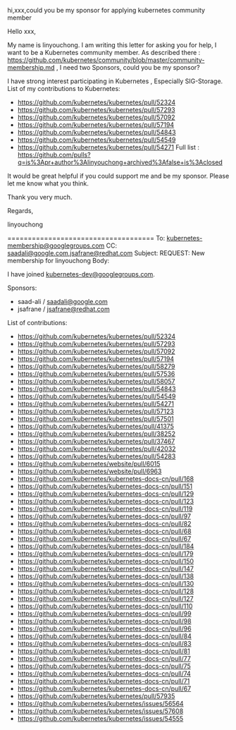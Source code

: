 hi,xxx,could you be my sponsor for applying kubernetes community member

Hello xxx, 

My name is linyouchong. I am writing this letter for asking you for help, I want to be a Kubernetes community member. As described there : https://github.com/kubernetes/community/blob/master/community-membership.md , I need two Sponsors, could you be my sponsor?

I have strong interest participating in Kubernetes , Especially SIG-Storage. List of my contributions to Kubernetes: 
* https://github.com/kubernetes/kubernetes/pull/52324
* https://github.com/kubernetes/kubernetes/pull/57293
* https://github.com/kubernetes/kubernetes/pull/57092
* https://github.com/kubernetes/kubernetes/pull/57194
* https://github.com/kubernetes/kubernetes/pull/54843
* https://github.com/kubernetes/kubernetes/pull/54549
* https://github.com/kubernetes/kubernetes/pull/54271
Full list : https://github.com/pulls?q=is%3Apr+author%3Alinyouchong+archived%3Afalse+is%3Aclosed

It would be great helpful if you could support me and be my sponsor. Please let me know what you think.

Thank you very much.

Regards,

linyouchong

====================================
To: kubernetes-membership@googlegroups.com
CC: saadali@google.com,jsafrane@redhat.com
Subject: REQUEST: New membership for linyouchong
Body:

I have joined kubernetes-dev@googlegroups.com.

Sponsors:
- saad-ali / saadali@google.com
- jsafrane / jsafrane@redhat.com

List of contributions:
- <PR authored> https://github.com/kubernetes/kubernetes/pull/52324
- <PR authored> https://github.com/kubernetes/kubernetes/pull/57293
- <PR authored> https://github.com/kubernetes/kubernetes/pull/57092
- <PR authored> https://github.com/kubernetes/kubernetes/pull/57194
- <PR authored> https://github.com/kubernetes/kubernetes/pull/58279
- <PR authored> https://github.com/kubernetes/kubernetes/pull/57536
- <PR authored> https://github.com/kubernetes/kubernetes/pull/58057
- <PR authored> https://github.com/kubernetes/kubernetes/pull/54843
- <PR authored> https://github.com/kubernetes/kubernetes/pull/54549
- <PR authored> https://github.com/kubernetes/kubernetes/pull/54271
- <PR authored> https://github.com/kubernetes/kubernetes/pull/57123
- <PR authored> https://github.com/kubernetes/kubernetes/pull/57501
- <PR authored> https://github.com/kubernetes/kubernetes/pull/41375
- <PR authored> https://github.com/kubernetes/kubernetes/pull/38252
- <PR authored> https://github.com/kubernetes/kubernetes/pull/37467
- <PR authored> https://github.com/kubernetes/kubernetes/pull/42032
- <PR authored> https://github.com/kubernetes/kubernetes/pull/54283
- <PR authored> https://github.com/kubernetes/website/pull/6015
- <PR authored> https://github.com/kubernetes/website/pull/6963
- <PR authored> https://github.com/kubernetes/kubernetes-docs-cn/pull/168
- <PR authored> https://github.com/kubernetes/kubernetes-docs-cn/pull/151
- <PR authored> https://github.com/kubernetes/kubernetes-docs-cn/pull/129
- <PR authored> https://github.com/kubernetes/kubernetes-docs-cn/pull/123
- <PR authored> https://github.com/kubernetes/kubernetes-docs-cn/pull/119
- <PR authored> https://github.com/kubernetes/kubernetes-docs-cn/pull/97
- <PR authored> https://github.com/kubernetes/kubernetes-docs-cn/pull/82
- <PR authored> https://github.com/kubernetes/kubernetes-docs-cn/pull/68
- <PR authored> https://github.com/kubernetes/kubernetes-docs-cn/pull/67
- <PR authored> https://github.com/kubernetes/kubernetes-docs-cn/pull/184
- <PR reviewed> https://github.com/kubernetes/kubernetes-docs-cn/pull/179
- <PR reviewed> https://github.com/kubernetes/kubernetes-docs-cn/pull/150
- <PR reviewed> https://github.com/kubernetes/kubernetes-docs-cn/pull/147
- <PR reviewed> https://github.com/kubernetes/kubernetes-docs-cn/pull/138
- <PR reviewed> https://github.com/kubernetes/kubernetes-docs-cn/pull/130
- <PR reviewed> https://github.com/kubernetes/kubernetes-docs-cn/pull/128
- <PR reviewed> https://github.com/kubernetes/kubernetes-docs-cn/pull/127
- <PR reviewed> https://github.com/kubernetes/kubernetes-docs-cn/pull/110
- <PR reviewed> https://github.com/kubernetes/kubernetes-docs-cn/pull/99
- <PR reviewed> https://github.com/kubernetes/kubernetes-docs-cn/pull/98
- <PR reviewed> https://github.com/kubernetes/kubernetes-docs-cn/pull/96
- <PR reviewed> https://github.com/kubernetes/kubernetes-docs-cn/pull/84
- <PR reviewed> https://github.com/kubernetes/kubernetes-docs-cn/pull/83
- <PR reviewed> https://github.com/kubernetes/kubernetes-docs-cn/pull/81
- <PR reviewed> https://github.com/kubernetes/kubernetes-docs-cn/pull/77
- <PR reviewed> https://github.com/kubernetes/kubernetes-docs-cn/pull/75
- <PR reviewed> https://github.com/kubernetes/kubernetes-docs-cn/pull/74
- <PR reviewed> https://github.com/kubernetes/kubernetes-docs-cn/pull/71
- <PR reviewed> https://github.com/kubernetes/kubernetes-docs-cn/pull/67
- <PR reviewed> https://github.com/kubernetes/kubernetes/pull/57935
- <Issue responded to> https://github.com/kubernetes/kubernetes/issues/56564
- <Issue responded to> https://github.com/kubernetes/kubernetes/issues/57608
- <Issue responded to> https://github.com/kubernetes/kubernetes/issues/54555